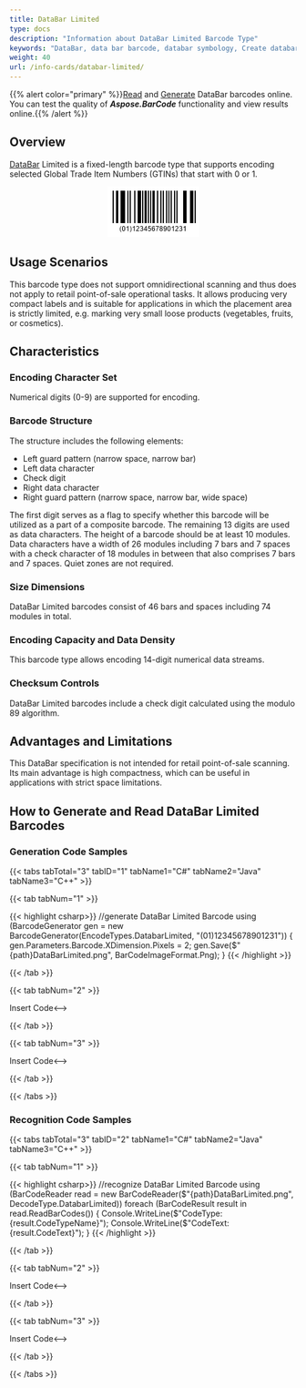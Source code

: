 ```yaml
---
title: DataBar Limited
type: docs
description: "Information about DataBar Limited Barcode Type"
keywords: "DataBar, data bar barcode, databar symbology, Create databar barcodes, databar stacked, Read databar codes, what is databar, databar stacked barcodes, generate databar barcode, matrix barcodes, 2D barcodes, databar specification, gs1, gs1 barcodes, gs1 databar, databar generator, databar reader, recognise data bar codes, scan databar barcode, databar family"
weight: 40
url: /info-cards/databar-limited/
---
```

{{% alert color="primary" %}}[Read](https://products.aspose.app/barcode/recognize/databar) and [Generate](https://products.aspose.app/barcode/generate/databar) DataBar barcodes online. You can test the quality of ***Aspose.BarCode*** functionality and view results online.{{% /alert %}}

## **Overview**
[DataBar](/barcode/info-cards/databar-family) Limited is a fixed-length barcode type that supports encoding selected Global Trade Item Numbers (GTINs) that start with 0 or 1.

<p align="center"><img src="databarlimited.png"></p>

## **Usage Scenarios**
This barcode type does not support omnidirectional scanning and thus does not apply to retail point-of-sale operational tasks. It allows producing very compact labels and is suitable for applications in which the placement area is strictly limited, e.g. marking very small loose products (vegetables, fruits, or cosmetics).

## **Characteristics**
### **Encoding Character Set**
Numerical digits (0-9) are supported for encoding. 

### **Barcode Structure**
The structure includes the following elements:
- Left guard pattern (narrow space, narrow bar)
- Left data character
- Check digit
- Right data character
- Right guard pattern (narrow space, narrow bar, wide space)

The first digit serves as a flag to specify whether this barcode will be utilized as a part of a composite barcode. The remaining 13 digits are used as data characters. The height of a barcode should be at least 10 modules. Data characters have a width of 26 modules including 7 bars and 7 spaces with a check character of 18 modules in between that also comprises 7 bars and 7 spaces. Quiet zones are not required.  

### **Size Dimensions**
DataBar Limited barcodes consist of 46 bars and spaces including 74 modules in total.

### **Encoding Capacity and Data Density**
This barcode type allows encoding 14-digit numerical data streams.

### **Checksum Controls**
DataBar Limited barcodes include a check digit calculated using the modulo 89 algorithm.

## **Advantages and Limitations**
This DataBar specification is not intended for retail point-of-sale scanning. Its main advantage is high compactness, which can be useful in applications with strict space limitations.

## **How to Generate and Read DataBar Limited Barcodes**

### **Generation Code Samples**

{{< tabs tabTotal="3" tabID="1" tabName1="C#" tabName2="Java" tabName3="C++" >}}

{{< tab tabNum="1" >}}

{{< highlight csharp>}}
//generate DataBar Limited Barcode
using (BarcodeGenerator gen = new BarcodeGenerator(EncodeTypes.DatabarLimited, "(01)12345678901231"))
{
    gen.Parameters.Barcode.XDimension.Pixels = 2;
    gen.Save($"{path}DataBarLimited.png", BarCodeImageFormat.Png);
}
{{< /highlight >}}

{{< /tab >}}

{{< tab tabNum="2" >}}

<!-->Insert Code<-->

{{< /tab >}}

{{< tab tabNum="3" >}}

<!-->Insert Code<-->

{{< /tab >}}

{{< /tabs >}}

### **Recognition Code Samples**

{{< tabs tabTotal="3" tabID="2" tabName1="C#" tabName2="Java" tabName3="C++" >}}

{{< tab tabNum="1" >}}

{{< highlight csharp>}}
//recognize DataBar Limited Barcode
using (BarCodeReader read = new BarCodeReader($"{path}DataBarLimited.png", DecodeType.DatabarLimited))
    foreach (BarCodeResult result in read.ReadBarCodes())
    {
        Console.WriteLine($"CodeType:{result.CodeTypeName}");
        Console.WriteLine($"CodeText:{result.CodeText}");
    }
{{< /highlight >}}

{{< /tab >}}

{{< tab tabNum="2" >}}

<!-->Insert Code<-->

{{< /tab >}}

{{< tab tabNum="3" >}}

<!-->Insert Code<-->

{{< /tab >}}

{{< /tabs >}}
